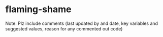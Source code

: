 flaming-shame
=============

Note: Plz include comments (last updated by and date, key variables and suggested values, reason for any commented out code)
